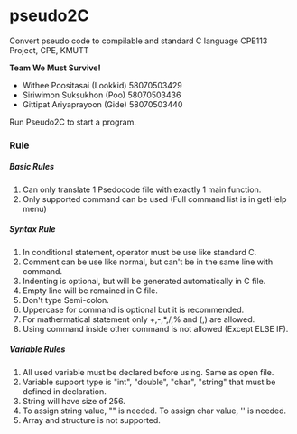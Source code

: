 # pseudo2C
Convert pseudo code to compilable and standard C language
CPE113 Project, CPE, KMUTT

**Team We Must Survive!**
- Withee Poositasai (Lookkid)     58070503429 
- Siriwimon Suksukhon  (Poo) 	    58070503436
- Gittipat Ariyaprayoon (Gide) 	58070503440

Run Pseudo2C to start a program.

### Rule

##### Basic Rules
1. Can only translate 1 Psedocode file with exactly 1 main function.
2. Only supported command can be used (Full command list is in getHelp menu)

##### Syntax Rule
1. In conditional statement, operator must be use like standard C.
2. Comment can be use like normal, but can't be in the same line with command.
3. Indenting is optional, but will be generated automatically in C file.
4. Empty line will be remained in C file.
5. Don't type Semi-colon.
6. Uppercase for command is optional but it is recommended.
7. For mathermatical statement only +,-,*,/,% and (,) are allowed.
8. Using command inside other command is not allowed (Except ELSE IF).

##### Variable Rules
1. All used variable must be declared before using. Same as open file.
2. Variable support type is "int", "double", "char", "string" that must be 
   defined in declaration.
3. String will have size of 256.
4. To assign string value, "" is needed. To assign char value, '' is needed.
5. Array and structure is not supported.